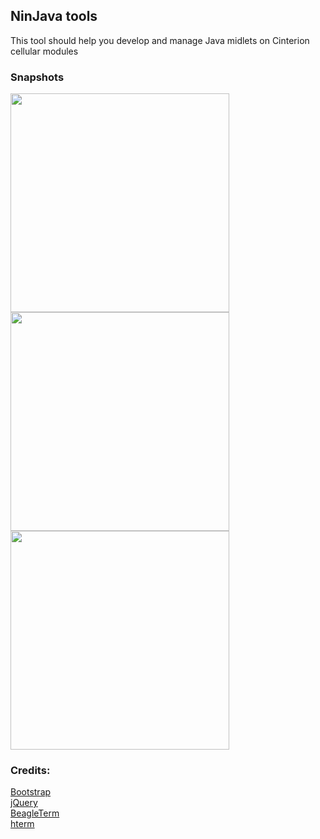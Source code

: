 ## NinJava tools

This tool should help you develop and manage Java midlets on Cinterion cellular modules

### Snapshots
<img src="https://raw.githubusercontent.com/weber4/NinJava-tool/raw/master/app/images/screenshot-manage.jpg" width="350">
<img src="https://raw.githubusercontent.com/weber4/NinJava-tool/raw/master/app/images/screenshot-upload.jpg" width="350">
<img src="https://raw.githubusercontent.com/weber4/NinJava-tool/raw/master/app/images/screenshot-terminal.jpg" width="350">

### Credits:
[Bootstrap](http://getbootstrap.com/)<br>
[jQuery](https://jquery.com/)<br>
[BeagleTerm](https://github.com/beagleterm/beagle-term)<br>
[hterm](https://github.com/macton/hterm)<br>
